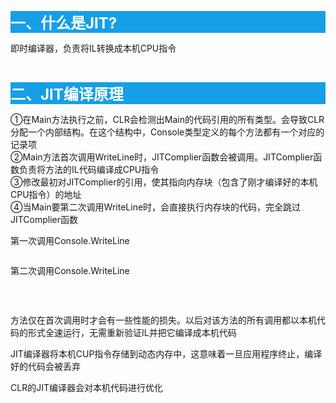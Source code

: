 <p style="background-color: #169fe6;"><span style="font-size: 18pt;"><strong><span style="color: #ffffff;">一、什么是JIT?</span></strong></span></p>
<p>即时编译器，负责将IL转换成本机CPU指令</p>
<p>&nbsp;</p>
<p style="background-color: #169fe6;"><strong><span style="font-size: 18pt; color: #ffffff;">二、JIT编译原理</span></strong></p>
<p>①在Main方法执行之前，CLR会检测出Main的代码引用的所有类型。会导致CLR分配一个内部结构。在这个结构中，Console类型定义的每个方法都有一个对应的记录项<br />②Main方法首次调用WriteLine时，JITComplier函数会被调用。JITComplier函数负责将方法的IL代码编译成CPU指令<br />③修改最初对JITComplier的引用，使其指向内存块（包含了刚才编译好的本机CPU指令）的地址<br />④当Main要第二次调用WriteLine时，会直接执行内存块的代码，完全跳过JITComplier函数</p>
<p>第一次调用Console.WriteLine</p>
<p><img src="http://images2015.cnblogs.com/blog/741594/201701/741594-20170119212556500-870067635.png" alt="" /></p>
<p>第二次调用Console.WriteLine</p>
<p><img src="http://images2015.cnblogs.com/blog/741594/201701/741594-20170119212704734-551015915.png" alt="" /></p>
<p>&nbsp;</p>
<p>方法仅在首次调用时才会有一些性能的损失。以后对该方法的所有调用都以本机代码的形式全速运行，无需重新验证IL并把它编译成本机代码</p>
<p>JIT编译器将本机CUP指令存储到动态内存中，这意味着一旦应用程序终止，编译好的代码会被丢弃</p>
<p>CLR的JIT编译器会对本机代码进行优化</p>